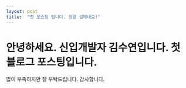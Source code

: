 ```yaml
---
layout: post
title:  "첫 포스팅 입니다. 정말 설레네요!"
---
```


# 안녕하세요. 신입개발자 김수연입니다. 첫 블로그 포스팅입니다. 
많이 부족하지만 잘 부탁드립니다. 감사합니다.
